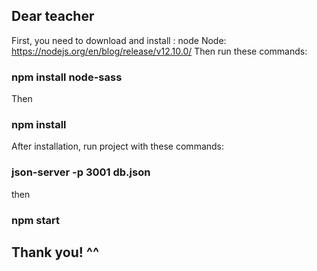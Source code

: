 ## Dear teacher
   First, you need to download and install : node
   Node: https://nodejs.org/en/blog/release/v12.10.0/
   Then run these commands:
   ### npm install node-sass
   Then
   ### npm install
   After installation, run project with these commands:
   ### json-server -p 3001 db.json
   then
   ### npm start

## Thank you! ^^ 
